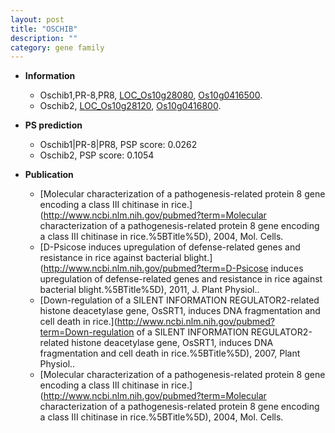 ```yaml
---
layout: post
title: "OSCHIB"
description: ""
category: gene family
---
```


* **Information**  
    + Oschib1,PR-8,PR8, [LOC_Os10g28080](http://rice.uga.edu/cgi-bin/ORF_infopage.cgi?orf=LOC_Os10g28080), [Os10g0416500](http://rapdb.dna.affrc.go.jp/viewer/gbrowse_details/irgsp1?name=Os10g0416500).
    + Oschib2, [LOC_Os10g28120](http://rice.uga.edu/cgi-bin/ORF_infopage.cgi?orf=LOC_Os10g28120), [Os10g0416800](http://rapdb.dna.affrc.go.jp/viewer/gbrowse_details/irgsp1?name=Os10g0416800).

* **PS prediction**
    + Oschib1|PR-8|PR8, PSP score: 0.0262
    + Oschib2, PSP score: 0.1054

* **Publication**  
    + [Molecular characterization of a pathogenesis-related protein 8 gene encoding a class III chitinase in rice.](http://www.ncbi.nlm.nih.gov/pubmed?term=Molecular characterization of a pathogenesis-related protein 8 gene encoding a class III chitinase in rice.%5BTitle%5D), 2004, Mol. Cells.
    + [D-Psicose induces upregulation of defense-related genes and resistance in rice against bacterial blight.](http://www.ncbi.nlm.nih.gov/pubmed?term=D-Psicose induces upregulation of defense-related genes and resistance in rice against bacterial blight.%5BTitle%5D), 2011, J. Plant Physiol..
    + [Down-regulation of a SILENT INFORMATION REGULATOR2-related histone deacetylase gene, OsSRT1, induces DNA fragmentation and cell death in rice.](http://www.ncbi.nlm.nih.gov/pubmed?term=Down-regulation of a SILENT INFORMATION REGULATOR2-related histone deacetylase gene, OsSRT1, induces DNA fragmentation and cell death in rice.%5BTitle%5D), 2007, Plant Physiol..
    + [Molecular characterization of a pathogenesis-related protein 8 gene encoding a class III chitinase in rice.](http://www.ncbi.nlm.nih.gov/pubmed?term=Molecular characterization of a pathogenesis-related protein 8 gene encoding a class III chitinase in rice.%5BTitle%5D), 2004, Mol. Cells.


